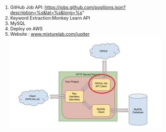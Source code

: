 1. GitHub Job API: https://jobs.github.com/positions.json?description=%s&lat=%s&long=%s"
2. Keyword Extraction:Monkey Learn API
3. MySQL
4. Deploy on AWS
5. Website : www.mixturelab.com/jupiter
![image](https://github.com/joycechen2014/recommendation/blob/master/structure.jpg)